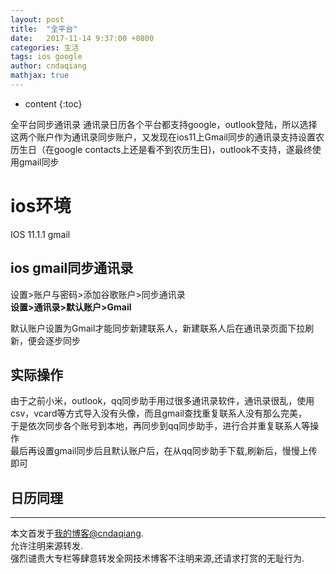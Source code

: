 ```yaml
---
layout: post
title:  "全平台"
date:   2017-11-14 9:37:00 +0800
categories: 生活
tags: ios google
author: cndaqiang
mathjax: true
---
```

* content
{:toc}

全平台同步通讯录
通讯录日历各个平台都支持google，outlook登陆，所以选择这两个账户作为通讯录同步账户，又发现在ios11上Gmail同步的通讯录支持设置农历生日（在google contacts上还是看不到农历生日)，outlook不支持，遂最终使用gmail同步





# ios环境
IOS 11.1.1
gmail

## ios gmail同步通讯录
设置>账户与密码>添加谷歌账户>同步通讯录
<br>**设置>通讯录>默认账户>Gmail**

默认账户设置为Gmail才能同步新建联系人，新建联系人后在通讯录页面下拉刷新，便会逐步同步

## 实际操作
由于之前小米，outlook，qq同步助手用过很多通讯录软件，通讯录很乱，使用csv，vcard等方式导入没有头像，而且gmail查找重复联系人没有那么完美，
<br>于是依次同步各个账号到本地，再同步到qq同步助手，进行合并重复联系人等操作
<br>最后再设置gmail同步后且默认账户后，在从qq同步助手下载,刷新后，慢慢上传即可

## 日历同理





------
本文首发于[我的博客@cndaqiang](https://cndaqiang.github.io/).<br>
允许注明来源转发.<br>
强烈谴责大专栏等肆意转发全网技术博客不注明来源,还请求打赏的无耻行为.
